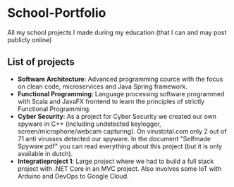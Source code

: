 # School-Portfolio
All my school projects I made during my education (that I can and may post publicly online)

## List of projects
* **Software Architecture**: Advanced programming cource with the focus on clean code, microservices and Java Spring framework.
* **Functional Programming**: Language processing software programmed with Scala and JavaFX frontend to learn the principles of strictly Functional Programming.
* **Cyber Security**: As a project for Cyber Security we created our own spyware in C++ (including undetected keylogger, screen/microphone/webcam capturing). On virustotal.com only 2 out of 71 anti virusses detected our spyware. In the document "Selfmade Spyware.pdf" you can read everything about this project (but it is only available in dutch).
* **Integratieproject 1**: Large project where we had to build a full stack project with .NET Core in an MVC project. Also involves some IoT with Arduino and DevOps to Google Cloud.
